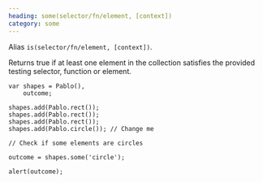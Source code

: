 ```yaml
--- 
heading: some(selector/fn/element, [context])
category: some
---
```


Alias `is(selector/fn/element, [context])`.

Returns true if at least one element in the collection satisfies the provided testing selector, function or element.

    var shapes = Pablo(),
        outcome;

    shapes.add(Pablo.rect());
    shapes.add(Pablo.rect());
    shapes.add(Pablo.rect());
    shapes.add(Pablo.circle()); // Change me

    // Check if some elements are circles

    outcome = shapes.some('circle');

    alert(outcome);
